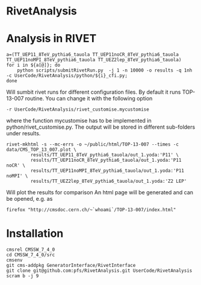 RivetAnalysis
=============

# Analysis in RIVET

```
a=(TT_UEP11_8TeV_pythia6_tauola TT_UEP11noCR_8TeV_pythia6_tauola TT_UEP11noMPI_8TeV_pythia6_tauola TT_UEZ2lep_8TeV_pythia6_tauola)
for i in ${a[@]}; do
    python scripts/submitRivetRun.py  -j 1 -n 10000 -o results -q 1nh -c UserCode/RivetAnalysis/python/${i}_cfi.py;
done
```
Will sumbit rivet runs for different configuration files. By default it runs TOP-13-007 routine. You can change it with the following option
```
-r UserCode/RivetAnalysis/rivet_customise.mycustomise
```
where the function mycustomise has to be implemented in python/rivet_customise.py.
The output will be stored in different sub-folders under results.

```
rivet-mkhtml -s --mc-errs -o ~/public/html/TOP-13-007 --times -c data/CMS_TOP_13_007.plot \
	     results/TT_UEP11_8TeV_pythia6_tauola/out_1.yoda:'P11' \
	     results/TT_UEP11noCR_8TeV_pythia6_tauola/out_1.yoda:'P11 noCR' \
	     results/TT_UEP11noMPI_8TeV_pythia6_tauola/out_1.yoda:'P11 noMPI' \
	     results/TT_UEZ2lep_8TeV_pythia6_tauola/out_1.yoda:'Z2 LEP' 
```
Will plot the results for comparison
An html page will be generated and can be opened, e.g. as
```
firefox "http://cmsdoc.cern.ch/~`whoami`/TOP-13-007/index.html"
```

# Installation

```
cmsrel CMSSW_7_4_0
cd CMSSW_7_4_0/src
cmsenv
git cms-addpkg GeneratorInterface/RivetInterface 
git clone git@github.com:pfs/RivetAnalysis.git UserCode/RivetAnalysis
scram b -j 9
```
